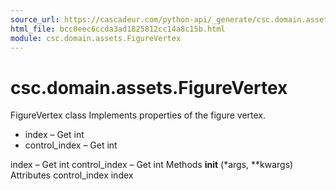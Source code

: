 ```yaml
---
source_url: https://cascadeur.com/python-api/_generate/csc.domain.assets.FigureVertex.html
html_file: bcc0eec6ccda3ad1825812cc14a8c15b.html
module: csc.domain.assets.FigureVertex
---
```


# csc.domain.assets.FigureVertex 

FigureVertex class Implements properties of the figure vertex.
- index – Get int
- control_index – Get int

index – Get int control_index – Get int Methods __init__ (*args, **kwargs) Attributes control_index index